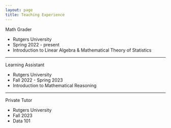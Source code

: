 ```yaml
---
layout: page
title: Teaching Experience
---
```


Math Grader
- Rutgers University
- Spring 2022 - present
- Introduction to Linear Algebra & Mathematical Theory of Statistics
________________________________________________________________________________

Learning Assistant
- Rutgers University
- Fall 2022 - Spring 2023
- Introduction to Mathematical Reasoning
________________________________________________________________________________

Private Tutor
- Rutgers University
- Fall 2023
- Data 101
